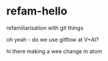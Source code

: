 # refam-hello
refamiliarisation with git things

oh yeah - do we use gitflow at V+AI?

hi there making a wee change in atom

